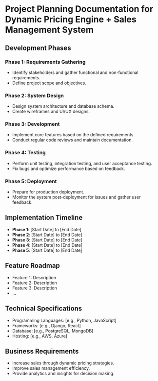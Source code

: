 # Project Planning Documentation for Dynamic Pricing Engine + Sales Management System

## Development Phases

### Phase 1: Requirements Gathering
- Identify stakeholders and gather functional and non-functional requirements.
- Define project scope and objectives.

### Phase 2: System Design
- Design system architecture and database schema.
- Create wireframes and UI/UX designs.

### Phase 3: Development
- Implement core features based on the defined requirements.
- Conduct regular code reviews and maintain documentation.

### Phase 4: Testing
- Perform unit testing, integration testing, and user acceptance testing.
- Fix bugs and optimize performance based on feedback.

### Phase 5: Deployment
- Prepare for production deployment.
- Monitor the system post-deployment for issues and gather user feedback.

## Implementation Timeline
- **Phase 1**: [Start Date] to [End Date]
- **Phase 2**: [Start Date] to [End Date]
- **Phase 3**: [Start Date] to [End Date]
- **Phase 4**: [Start Date] to [End Date]
- **Phase 5**: [Start Date] to [End Date]

## Feature Roadmap
- Feature 1: Description
- Feature 2: Description
- Feature 3: Description
- ...

## Technical Specifications
- Programming Languages: [e.g., Python, JavaScript]
- Frameworks: [e.g., Django, React]
- Database: [e.g., PostgreSQL, MongoDB]
- Hosting: [e.g., AWS, Azure]

## Business Requirements
- Increase sales through dynamic pricing strategies.
- Improve sales management efficiency.
- Provide analytics and insights for decision making.
